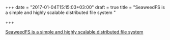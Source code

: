 +++
date = "2017-01-04T15:15:03+03:00"
draft = true
title = "SeaweedFS is a simple and highly scalable distributed file system "

+++

<p><a href="https://github.com/chrislusf/seaweedfs">SeaweedFS is a simple and highly scalable distributed file system </a></p>
